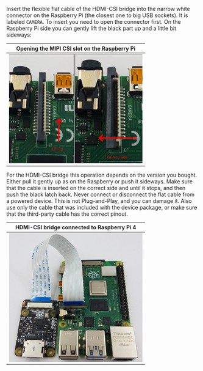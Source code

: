 Insert the flexible flat cable of the HDMI-CSI bridge into the narrow white connector on the Raspberry Pi
(the closest one to big USB sockets). It is labeled `CAMERA`. To insert you need to open the connector first.
On the Raspberry Pi side you can gently lift the black part up and a little bit sideways:

| Opening the MIPI CSI slot on the Raspberry Pi |
|-----------------------------------------------|
| <img src="../_diy/open_mipi_csi.jpg" width="350"> |

For the HDMI-CSI bridge this operation depends on the version you bought.
Either pull it gently up as on the Raspberry or push it sideways.
Make sure that the cable is inserted on the correct side and until it stops, and then push the black latch back.
Never connect or disconnect the flat cable from a powered device. This is not Plug-and-Play, and you can damage it.
Also use only the cable that was included with the device package, or make sure that the third-party cable has the correct pinout.

| HDMI-CSI bridge connected to Raspberry Pi 4 |
|---------------------------------------------|
| <img src="../_diy/rpi4_csi_connection.jpg" width="350"> |
